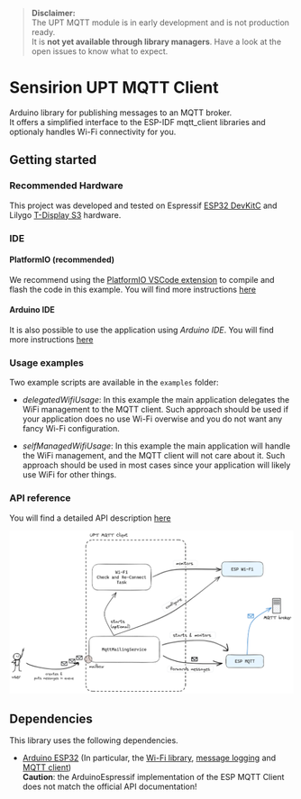 > **Disclaimer:**  
> The UPT MQTT module is in early development and is not production ready.  
It is **not yet available through library managers**. Have a look at the open issues to know what to expect. 

# Sensirion UPT MQTT Client

Arduino library for publishing messages to an MQTT broker.   
It offers a simplified interface to the ESP-IDF mqtt_client libraries and optionaly handles Wi-Fi connectivity for you.


## Getting started

### Recommended Hardware

This project was developed and tested on Espressif [ESP32 DevKitC](https://www.espressif.com/en/products/devkits/esp32-devkitc) and Lilygo [T-Display S3](https://www.lilygo.cc/products/t-display-s3) hardware.

### IDE

#### PlatformIO (recommended)
We recommend using the [PlatformIO VSCode extension](https://platformio.org/platformio-ide) to compile and flash the code in this example. 
You will find more instructions [here](documentation/platformio_usage.md)

#### Arduino IDE
It is also possible to use the application using *Arduino IDE*.
You will find more instructions [here](documentation/arduino_ide_usage.md)

### Usage examples
Two example scripts are available in the `examples` folder:
- *delegatedWifiUsage*: In this example the main application delegates the WiFi management to the MQTT client. Such approach should be used if your application does no use Wi-Fi overwise and you do not want any fancy Wi-Fi configuration.

- *selfManagedWifiUsage*: In this example the main application will handle the WiFi management, and the MQTT client will not care about it. Such approach should be used in most cases since your application will likely use WiFi for other things.


### API reference
You will find a detailed API description [here](documentation/api_reference.md)

![overview_schema](documentation/SchemaUPT_MQTT.png)

## Dependencies

This library uses the following dependencies.

* [Arduino ESP32](https://docs.espressif.com/projects/arduino-esp32/en/latest/getting_started.html#about-arduino-esp32)
(In particular, the [Wi-Fi library](https://docs.espressif.com/projects/arduino-esp32/en/latest/api/wifi.html),
[message logging](https://docs.espressif.com/projects/esp-idf/en/latest/esp32/api-reference/system/log.html) and
[MQTT client](https://docs.espressif.com/projects/esp-idf/en/latest/esp32/api-reference/protocols/mqtt.html#api-reference)) \
__Caution__: the ArduinoEspressif implementation of the ESP MQTT Client does not match the official API documentation!
